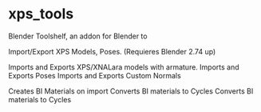 xps_tools
=========
Blender Toolshelf, an addon for Blender to

Import/Export XPS Models, Poses.
(Requieres Blender 2.74 up)

Imports and Exports XPS/XNALara models with armature.
Imports and Exports Poses
Imports and Exports Custom Normals

Creates BI Materials on import
Converts BI materials to Cycles
Converts BI materials to Cycles



